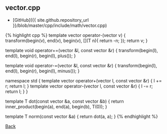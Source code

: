 ## vector.cpp

- [GitHub]({{ site.github.repository_url }}/blob/master/cpp/include/math/vector.cpp)

{% highlight cpp %}
template<typename T>
vector<T> operator-(vector<T> v) {
  transform(begin(v), end(v), begin(v), [](T n){ return -n; });
  return v;
}

template<typename T>
void operator+=(vector<T> &l, const vector<T> &r) {
  transform(begin(l), end(l), begin(r), begin(l), plus<T>());
}

template<typename T>
void operator-=(vector<T> &l, const vector<T> &r) {
  transform(begin(l), end(l), begin(r), begin(l), minus<T>());
}

namespace std {
  template<typename T>
  vector<T> operator+(vector<T> l, const vector<T> &r) { l += r; return l; }
  template<typename T>
  vector<T> operator-(vector<T> l, const vector<T> &r) { l -= r; return l; }
}

template<typename T>
T dot(const vector<T> &a, const vector<T> &b) {
  return inner_product(begin(a), end(a), begin(b), T(0));
}

template<typename T>
T norm(const vector<T> &a) { return dot(a, a); }
{% endhighlight %}

[Back](../..)
